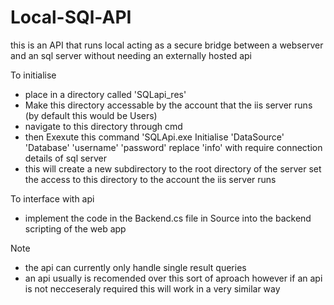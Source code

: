 # Local-SQl-API
this is an API that runs local acting as a secure bridge between a webserver and an sql server without needing an externally hosted api

To initialise 
- place in a directory called 'SQLapi_res'
- Make this directory accessable by the account that the iis server runs (by default this would be Users)
- navigate to this directory through cmd
- then Exexute this command 'SQLApi.exe Initialise 'DataSource' 'Database' 'username' 'password'
  replace 'info' with require connection details of sql server
- this will create a new subdirectory to the root directory of the server set the access to this directory to the account the iis server runs

To interface with api
- implement the code in the Backend.cs file in Source into the backend scripting of the web app

Note
- the api can currently only handle single result queries
- an api usually is recomended over this sort of aproach however if an api is not necceseraly required this will work in a very similar way
